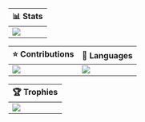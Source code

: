 | :bar_chart: Stats |
| - |
| ![](https://github-readme-stats.vercel.app/api?username=deathbeam&theme=nord&hide_border=true&include_all_commits=true&count_private=false&show_icons=true&rank_icon=percentile&hide_title=true&card_width=1000px) |

| :star: Contributions | :link: Languages |
| - | - |
| ![](https://github-readme-streak-stats.herokuapp.com/?user=deathbeam&theme=nord&hide_border=true&card_height=250px&card_width=500px) | ![](https://github-readme-stats.vercel.app/api/top-langs/?username=deathbeam&theme=nord&hide_border=true&include_all_commits=true&count_private=false&hide_title=true&card_height=250px&card_width=500px) |

| :trophy: Trophies |
| - |
| ![](https://github-profile-trophy.vercel.app/?username=deathbeam&theme=nord&no-frame=true&margin-w=4&margin-h=4) |
